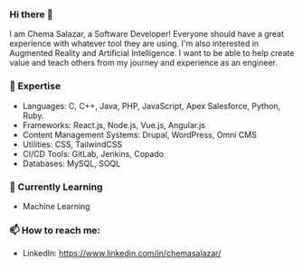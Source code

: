 ### Hi there 👋

I am Chema Salazar, a Software Developer! Everyone should have a great experience with whatever tool they are using. I'm also interested in Augmented Reality and Artificial Intelligence. I want to be able to help create value and teach others from my journey and experience as an engineer. 

<!-- ### ⚡ GitLab (Mostly for work & private repos)
https://gitlab.com/users/SalazarChema -->

### 🔭 Expertise

- Languages: C, C++, Java, PHP, JavaScript, Apex Salesforce, Python, Ruby.
- Frameworks: React.js, Node.js, Vue.js, Angular.js
- Content Management Systems: Drupal, WordPress, Omni CMS
- Utilities: CSS, TailwindCSS
- CI/CD Tools: GitLab, Jenkins, Copado
- Databases: MySQL, SOQL


### 🌱 Currently Learning

- Machine Learning



### 📫 How to reach me:

- LinkedIn: https://www.linkedin.com/in/chemasalazar/
<!-- - GitHub: https://github.com/ChemaSalazar/  -->
<!-- - Email: ChemaSalazar@Outlook.com 
- Twitter: https://twitter.com/CodeWithChema -->

<!--
**ChemaSalazar/ChemaSalazar** is a ✨ _special_ ✨ repository because its `README.md` (this file) appears on your GitHub profile.

Here are some ideas to get you started:

- 🔭 I’m currently working on ...
- 🌱 I’m currently learning ...
- 👯 I’m looking to collaborate on ...
- 🤔 I’m looking for help with ...
- 💬 Ask me about ...
- 📫 How to reach me: ...
- 😄 Pronouns: ...
- ⚡ Fun fact: ...
-->
